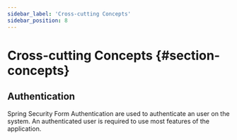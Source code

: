 ```yaml
---
sidebar_label: 'Cross-cutting Concepts'
sidebar_position: 8
---
```

# Cross-cutting Concepts {#section-concepts}

## Authentication
Spring Security Form Authentication are used to authenticate an user on the system. An authenticated user is required to use most features of the application.
